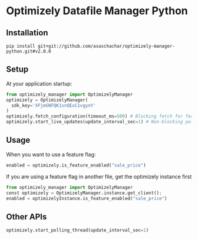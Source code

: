 # Optimizely Datafile Manager Python
                                                                        
## Installation
```
pip install git+git://github.com/asaschachar/optimizely-manager-python.git#v2.0.0
```
 
## Setup 
At your application startup:
```python
from optimizely_manager import OptimizelyManager
optimizely = OptimizelyManager(
  sdk_key='XFjmGNFQK1snQExC1vgynY'
)
optimizely.fetch_configuration(timeout_ms=500) # Blocking fetch for feature configuration
optimizely.start_live_updates(update_interval_sec=1) # Non-blocking polling thread for feature configuration
```

## Usage
When you want to use a feature flag:
```python
enabled = optimizely.is_feature_enabled("sale_price")
```                                                                     
                                                                        
If you are using a feature flag in another file, get the optimizely instance first                                                                        
```python
from optimizely_manager import OptimizelyManager
const optimizely = OptimizelyManager.instance.get_client();
enabled = optimizelyInstance.is_feature_enabled("sale_price")
```

## Other APIs
```python
optimizely.start_polling_thread(update_interval_sec=1)
```
